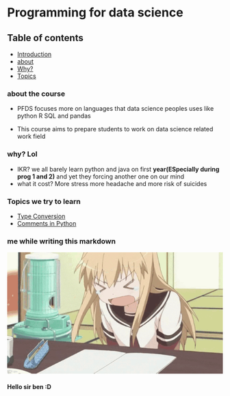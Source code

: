 # Programming for data science

## Table of contents

- [Introduction](#about-the-course)
- [about](#about-the-course)
- [Why?](#why-lol)
- [Topics](#topics-we-try-to-learn)

### about the course

- PFDS focuses more on languages that data science peoples uses like python R SQL and pandas

- This course aims to prepare students to work on data science related work field

### why? Lol

- IKR? we all barely learn python and java on first **year(ESpecially during prog 1 and 2)** and yet they forcing another one on our mind
- what it cost? More stress more headache and more risk of suicides

### Topics we try to learn

- [Type Conversion](./Type%20Conversion/README.md)
- [Comments in Python](./Comments/README.md)

### me while writing this markdown

![Alt text](./head-bang-frustrated-kyouko.gif)

#### Hello sir ben :D

